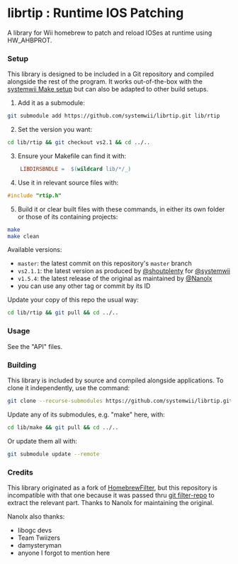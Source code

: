 # librtip : Runtime IOS Patching

A library for Wii homebrew to patch and reload IOSes at runtime using HW_AHBPROT.

### Setup

This library is designed to be included in a Git repository and compiled alongside the rest of the program. It works out-of-the-box with the [systemwii Make setup](https://github.com/systemwii/make) but can also be adapted to other build setups.

1. Add it as a submodule:
```bash
git submodule add https://github.com/systemwii/librtip.git lib/rtip
```
2. Set the version you want:
```bash
cd lib/rtip && git checkout vs2.1 && cd ../..
```
3. Ensure your Makefile can find it with:
```makefile
    LIBDIRSBNDLE =	$(wildcard lib/*/_)
```
4. Use it in relevant source files with:
```c
#include "rtip.h"
```
5. Build it or clear built files with these commands, in either its own folder or those of its containing projects:
```bash
make
make clean
```

Available versions:
- `master`: the latest commit on this repository's `master` branch
- `vs2.1.1`: the latest version as produced by [@shoutplenty](https://github.com/pyorot) for [@systemwii](https://github.com/systemwii)
- `v1.5.4`: the latest release of the original as maintained by [@Nanolx](https://gitlab.com/Nanolx/homebrewfilter)
- you can use any other tag or commit by its ID

Update your copy of this repo the usual way:
```bash
cd lib/rtip && git pull && cd ../..
```

### Usage

See the "API" files.

### Building

This library is included by source and compiled alongside applications. To clone it independently, use the command:
```bash
git clone --recurse-submodules https://github.com/systemwii/librtip.git librtip
```
Update any of its submodules, e.g. "make" here, with:
```bash
cd lib/make && git pull && cd ../..
```
Or update them all with:
```bash
git submodule update --remote
```

### Credits

This library originated as a fork of [HomebrewFilter](https://gitlab.com/Nanolx/homebrewfilter), but this repository is incompatible with that one because it was passed thru [git filter-repo](https://github.com/newren/git-filter-repo) to extract the relevant part. Thanks to Nanolx for maintaining the original.

Nanolx also thanks:
- libogc devs
- Team Twiizers
- damysteryman
- anyone I forgot to mention here
